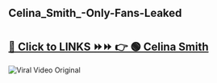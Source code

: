 
 ## Celina_Smith_-Only-Fans-Leaked

# <h2><a href="https://clipsfans.com/Celina_Smith_&ref=git">🔗 Click to LINKS ⏩⏩ 👉 🟢 Celina Smith  </a></h2>

<a href="https://clipsfans.com/Celina_Smith_&ref=git" rel="nofollow" data-target="animated-image.originalLink"><img src="https://i.ibb.co.com/xMMVF88/686577567.gif" alt="Viral Video Original" style="max-width: 100%; display: inline-block;" data-target="animated-image.originalImage"></a>
